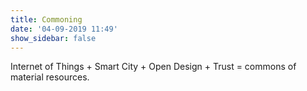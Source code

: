 ```yaml
---
title: Commoning
date: '04-09-2019 11:49'
show_sidebar: false
---
```


Internet of Things + Smart City + Open Design + Trust = commons of material resources.